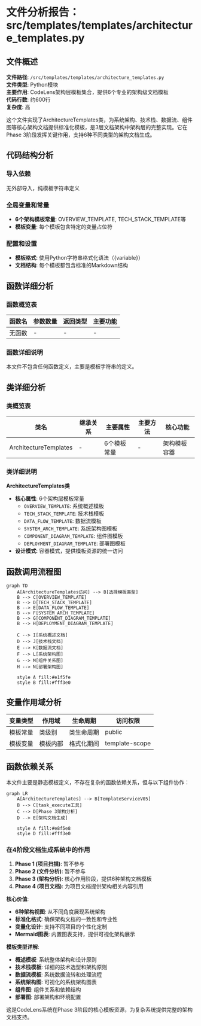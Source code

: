 # 文件分析报告：src/templates/templates/architecture_templates.py

## 文件概述

**文件路径**: `/src/templates/templates/architecture_templates.py`  
**文件类型**: Python模块  
**主要作用**: CodeLens架构层模板集合，提供6个专业的架构级文档模板  
**代码行数**: 约600行  
**复杂度**: 高

这个文件实现了ArchitectureTemplates类，为系统架构、技术栈、数据流、组件图等核心架构文档提供标准化模板，是3层文档架构中架构层的完整实现。它在Phase 3阶段发挥关键作用，支持6种不同类型的架构文档生成。

## 代码结构分析

### 导入依赖
无外部导入，纯模板字符串定义

### 全局变量和常量
- **6个架构模板常量**: OVERVIEW_TEMPLATE, TECH_STACK_TEMPLATE等
- **模板变量**: 每个模板包含特定的变量占位符

### 配置和设置
- **模板格式**: 使用Python字符串格式化语法（{variable}）
- **文档结构**: 每个模板都包含标准的Markdown结构

## 函数详细分析

### 函数概览表
| 函数名 | 参数数量 | 返回类型 | 主要功能 |
|--------|----------|----------|----------|
| 无函数 | - | - | - |

### 函数详细说明
本文件不包含任何函数定义，主要是模板字符串的定义。

## 类详细分析

### 类概览表
| 类名 | 继承关系 | 主要属性 | 主要方法 | 核心功能 |
|------|----------|----------|----------|----------|
| ArchitectureTemplates | - | 6个模板常量 | - | 架构模板容器 |

### 类详细说明

**ArchitectureTemplates类**
- **核心属性**: 6个架构层模板常量
  - `OVERVIEW_TEMPLATE`: 系统概述模板
  - `TECH_STACK_TEMPLATE`: 技术栈模板
  - `DATA_FLOW_TEMPLATE`: 数据流模板
  - `SYSTEM_ARCH_TEMPLATE`: 系统架构图模板
  - `COMPONENT_DIAGRAM_TEMPLATE`: 组件图模板
  - `DEPLOYMENT_DIAGRAM_TEMPLATE`: 部署图模板
- **设计模式**: 容器模式，提供模板资源的统一访问

## 函数调用流程图

```mermaid
graph TD
    A[ArchitectureTemplates访问] --> B[选择模板类型]
    B --> C[OVERVIEW_TEMPLATE]
    B --> D[TECH_STACK_TEMPLATE]
    B --> E[DATA_FLOW_TEMPLATE]
    B --> F[SYSTEM_ARCH_TEMPLATE]
    B --> G[COMPONENT_DIAGRAM_TEMPLATE]
    B --> H[DEPLOYMENT_DIAGRAM_TEMPLATE]
    
    C --> I[系统概述文档]
    D --> J[技术栈文档]
    E --> K[数据流文档]
    F --> L[系统架构图]
    G --> M[组件关系图]
    H --> N[部署架构图]
    
    style A fill:#e1f5fe
    style B fill:#fff3e0
```

## 变量作用域分析

| 变量类型 | 作用域 | 生命周期 | 访问权限 |
|----------|--------|----------|----------|
| 模板常量 | 类级别 | 类生命周期 | public |
| 模板变量 | 模板内部 | 格式化期间 | template-scope |

## 函数依赖关系

本文件主要是静态模板定义，不存在复杂的函数依赖关系，但与以下组件协作：

```mermaid
graph LR
    A[ArchitectureTemplates] --> B[TemplateServiceV05]
    B --> C[task_execute工具]
    C --> D[Phase 3架构分析]
    D --> E[架构文档生成]
    
    style A fill:#e8f5e8
    style D fill:#fff3e0
```

### 在4阶段文档生成系统中的作用

1. **Phase 1 (项目扫描)**: 暂不参与
2. **Phase 2 (文件分析)**: 暂不参与
3. **Phase 3 (架构分析)**: 核心作用阶段，提供6种架构文档模板
4. **Phase 4 (项目文档)**: 为项目文档提供架构相关内容引用

**核心价值**:
- **6种架构视图**: 从不同角度展现系统架构
- **标准化格式**: 确保架构文档的一致性和专业性
- **变量化设计**: 支持不同项目的个性化定制
- **Mermaid图表**: 内置图表支持，提供可视化架构展示

**模板类型详解**:
- **概述模板**: 系统整体架构和设计原则
- **技术栈模板**: 详细的技术选型和架构原则
- **数据流模板**: 系统数据流转和处理流程
- **系统架构图**: 可视化的系统架构图表
- **组件图**: 组件关系和依赖结构
- **部署图**: 部署架构和环境配置

这是CodeLens系统在Phase 3阶段的核心模板资源，为复杂系统提供完整的架构文档支持。